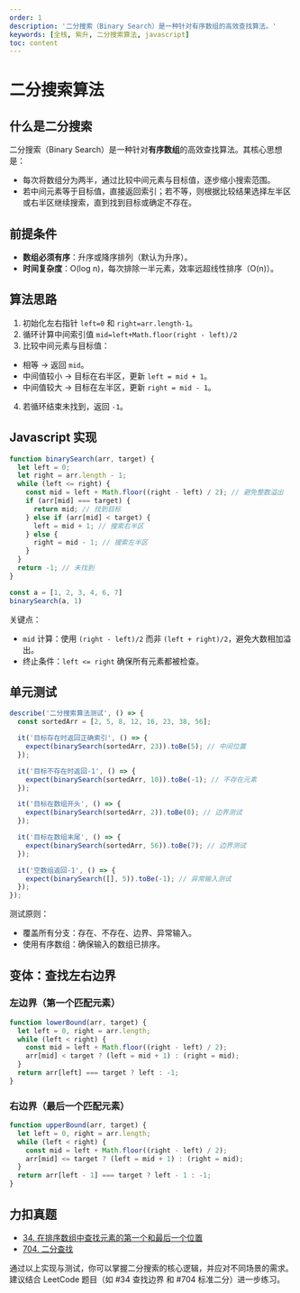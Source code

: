 ```yaml
---
order: 1
description: '二分搜索（Binary Search）是一种针对有序数组的高效查找算法。'
keywords: [全栈, 紫升, 二分搜索算法, javascript]
toc: content
---
```


# 二分搜索算法

## 什么是二分搜索

二分搜索（Binary Search）是一种针对**有序数组**的高效查找算法。其核心思想是：

- 每次将数组分为两半，通过比较中间元素与目标值，逐步缩小搜索范围。
- 若中间元素等于目标值，直接返回索引；若不等，则根据比较结果选择左半区或右半区继续搜索，直到找到目标或确定不存在。

## 前提条件

- **数组必须有序**：升序或降序排列（默认为升序）。
- **时间复杂度**：O(log n)，每次排除一半元素，效率远超线性排序（O(n)）。

## 算法思路

1. 初始化左右指针 `left=0` 和 `right=arr.length-1`。
2. 循环计算中间索引值 `mid=left+Math.floor(right - left)/2`
3. 比较中间元素与目标值：
  - 相等 → 返回 `mid`。
  - 中间值较小 → 目标在右半区，更新 `left = mid + 1`。
  - 中间值较大 → 目标在左半区，更新 `right = mid - 1`。
4. 若循环结束未找到，返回 `-1`。

## Javascript 实现

```js
function binarySearch(arr, target) {
  let left = 0;
  let right = arr.length - 1;
  while (left <= right) {
    const mid = left + Math.floor((right - left) / 2); // 避免整数溢出
    if (arr[mid] === target) {
      return mid; // 找到目标
    } else if (arr[mid] < target) {
      left = mid + 1; // 搜索右半区
    } else {
      right = mid - 1; // 搜索左半区
    }
  }
  return -1; // 未找到
}

const a = [1, 2, 3, 4, 6, 7]
binarySearch(a, 1)
```

关键点：

- `mid` 计算：使用 `(right - left)/2` 而非 `(left + right)/2`，避免大数相加溢出。
- 终止条件：`left <= right` 确保所有元素都被检查。

## 单元测试

```ts
describe('二分搜索算法测试', () => {
  const sortedArr = [2, 5, 8, 12, 16, 23, 38, 56];

  it('目标存在时返回正确索引', () => {
    expect(binarySearch(sortedArr, 23)).toBe(5); // 中间位置
  });

  it('目标不存在时返回-1', () => {
    expect(binarySearch(sortedArr, 10)).toBe(-1); // 不存在元素
  });

  it('目标在数组开头', () => {
    expect(binarySearch(sortedArr, 2)).toBe(0); // 边界测试
  });

  it('目标在数组末尾', () => {
    expect(binarySearch(sortedArr, 56)).toBe(7); // 边界测试
  });

  it('空数组返回-1', () => {
    expect(binarySearch([], 5)).toBe(-1); // 异常输入测试
  });
});
```

测试原则：

- 覆盖所有分支：存在、不存在、边界、异常输入。
- 使用有序数组：确保输入的数组已排序。

## 变体：查找左右边界

### 左边界​（第一个匹配元素）

```js
function lowerBound(arr, target) {
  let left = 0, right = arr.length;
  while (left < right) {
    const mid = left + Math.floor((right - left) / 2);
    arr[mid] < target ? (left = mid + 1) : (right = mid);
  }
  return arr[left] === target ? left : -1;
}
```

### ​右边界​（最后一个匹配元素）

```js
function upperBound(arr, target) {
  let left = 0, right = arr.length;
  while (left < right) {
    const mid = left + Math.floor((right - left) / 2);
    arr[mid] <= target ? (left = mid + 1) : (right = mid);
  }
  return arr[left - 1] === target ? left - 1 : -1;
}
```

## 力扣真题

- [34. 在排序数组中查找元素的第一个和最后一个位置](https://leetcode.cn/problems/find-first-and-last-position-of-element-in-sorted-array/description/)
- [704. 二分查找](https://leetcode.cn/problems/binary-search/)

通过以上实现与测试，你可以掌握二分搜索的核心逻辑，并应对不同场景的需求。建议结合 LeetCode 题目（如 #34 查找边界 和 #704 标准二分）进一步练习。
